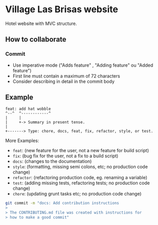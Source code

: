 # Village Las Brisas website
Hotel website with MVC structure.

## How to collaborate

### Commit

- Use imperative mode ("Adds feature" , "Adding feature" ou "Added feature")
- First line must contain a maximum of 72 characters
- Consider describing in detail in the commit body


## Example

```
feat: add hat wobble
^--^  ^------------^
|     |
|     +-> Summary in present tense.
|
+-------> Type: chore, docs, feat, fix, refactor, style, or test.
```

More Examples:

- `feat`: (new feature for the user, not a new feature for build script)
- `fix`: (bug fix for the user, not a fix to a build script)
- `docs`: (changes to the documentation)
- `style`: (formatting, missing semi colons, etc; no production code change)
- `refactor`: (refactoring production code, eg. renaming a variable)
- `test`: (adding missing tests, refactoring tests; no production code change)
- `chore`: (updating grunt tasks etc; no production code change)


```bash
git commit -m "docs: Add contribution instructions
>
> The CONTRIBUTING.md file was created with instructions for
> how to make a good commit"
``` 